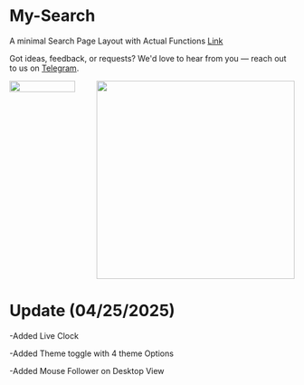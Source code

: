 # My-Search
A minimal Search Page Layout with Actual Functions <a href="https://mysearch.ct.ws">Link</a>

Got ideas, feedback, or requests? We'd love to hear from you — reach out to us on <a href="https://t.me/anasrizz911">Telegram</a>.
  <div style="display: flex;">
        <img src="https://github.com/user-attachments/assets/4780ab2d-981c-4ffe-86da-3f82fc895256" alt="" width="75%">
        <img src="https://github.com/user-attachments/assets/998c67ac-bd2d-4546-9153-eaf5c745aade" alt="" height="350px" >
    </div>
    
# Update (04/25/2025)
-Added Live Clock

-Added Theme toggle with 4 theme Options

-Added Mouse Follower on Desktop View
